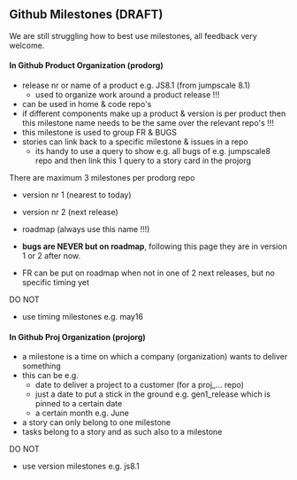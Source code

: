 ## Github Milestones (DRAFT)

We are still struggling how to best use milestones, all feedback very welcome.

#### In Github Product Organization (prodorg)

- release nr or name of a product e.g. JS8.1  (from jumpscale 8.1)
  - used to organize work around a product release !!! 
- can be used in home & code repo's
- if different components make up a product & version is per product then this milestone name needs to be the same over the relevant repo's !!!
- this milestone is used to group FR & BUGS
- stories can link back to a specific milestone & issues in a repo
  - its handy to use a query to show e.g. all bugs of e.g. jumpscale8 repo and then link this 1 query to a story card in the projorg

There are maximum 3 milestones per prodorg repo

- version nr 1 (nearest to today)
- version nr 2 (next release)
- roadmap (always use this name !!!)

- **bugs are NEVER but on roadmap**, following this page they are in version 1 or 2 after now.

- FR can be put on roadmap when not in one of 2 next releases, but no specific timing yet

DO NOT
- use timing milestones e.g. may16

#### In Github Proj Organization (projorg)

- a milestone is a time on which a company (organization) wants to deliver something 
- this can be e.g.
  - date to deliver a project to a customer (for a proj_... repo)
  - just a date to put a stick in the ground e.g. gen1_release which is pinned to a certain date
  - a certain month e.g. June
- a story can only belong to one milestone
- tasks belong to a story and as such also to a milestone

DO NOT
- use version milestones e.g. js8.1


